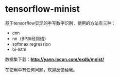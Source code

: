 # tensorflow-minist
基于tensorflow实现的手写数字识别，使用的方法有三种：
* cnn
* nn（BP神经网络）
* softmax regression
* bi-lstm

数据集下载：**http://yann.lecun.com/exdb/mnist/**

在使用中有任何问题，欢迎反馈给我。
